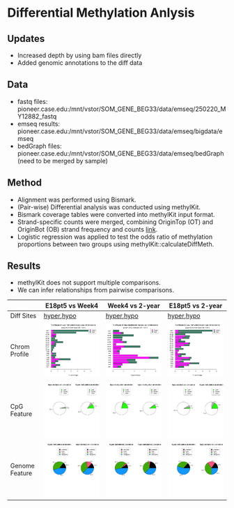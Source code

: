 
# Differential Methylation Anlysis 
## Updates
- Increased depth by using bam files directly
- Added genomic annotations to the diff data

## Data
- fastq files: pioneer.case.edu:/mnt/vstor/SOM_GENE_BEG33/data/emseq/250220_MY12882_fastq
- emseq results: pioneer.case.edu:/mnt/vstor/SOM_GENE_BEG33/data/emseq/bigdata/emseq
- bedGraph files: pioneer.case.edu:/mnt/vstor/SOM_GENE_BEG33/data/emseq/bedGraph (need to be merged by sample)

## Method
- Alignment was performed using Bismark.
- (Pair-wise) Differential analysis was conducted using methylKit.
- Bismark coverage tables were converted into methylKit input format.
- Strand-specific counts were merged, combining OriginTop (OT) and OriginBot (OB) strand frequency and counts [link](figures).
- Logistic regression was applied to test the odds ratio of methylation proportions between two groups using methylKit::calculateDiffMeth.

## Results
- methylKit does not support multiple comparisons.
- We can infer relationships from pairwise comparisons.

| | E18pt5 vs Week4 | Week4 vs 2-year | E18pt5 vs 2-year |
|-|-|-|-| 
| Diff Sites |[hyper](post/2025-04-04/E18pt5_vs_Week4_diff_25p_05q_hyper.tsv),[hypo](post/2025-04-04/E18pt5_vs_Week4_diff_25p_05q_hypo.tsv)|[hyper](post/2025-04-04/Week4_vs_2-year_diff_25p_05q_hyper.tsv),[hypo](post/2025-04-04/Week4_vs_2-year_diff_25p_05q_hypo.tsv)|[hyper](post/2025-04-04/E18pt5_vs_2-year_diff_25p_05q_hyper.tsv),[hypo](post/2025-04-04/E18pt5_vs_2-year_diff_25p_05q_hypo.tsv)|
| Chrom Profile|![chrom_fig](post/2025-04-04/E18pt5_vs_Week4_diff_25p_05q_per_chrom.png)|![chrom_fig](post/2025-04-04/Week4_vs_2-year_diff_25p_05q_per_chrom.png)|![chrom_fig](post/2025-04-04/E18pt5_vs_2-year_diff_25p_05q_per_chrom.png)|
| CpG Feature |![cpg_fig](post/2025-04-04/E18pt5_vs_Week4_diff_25p_05q_per_cpgfeature.png)|![cpg_fig](post/2025-04-04/Week4_vs_2-year_diff_25p_05q_per_cpgfeature.png)|![cpg_fig](post/2025-04-04/E18pt5_vs_2-year_diff_25p_05q_per_cpgfeature.png)|
| Genome Feature |![genome_fig](post/2025-04-04/E18pt5_vs_Week4_diff_25p_05q_per_genomefeature.png)|![genome_fig](post/2025-04-04/Week4_vs_2-year_diff_25p_05q_per_genomefeature.png)|![genome_fig](post/2025-04-04/E18pt5_vs_2-year_diff_25p_05q_per_genomefeature.png)|
